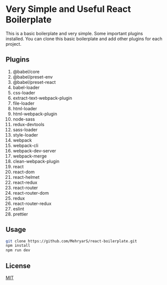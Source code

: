 # Very Simple and Useful React Boilerplate

This is a basic boilerplate and very simple. Some important plugins installed. You can clone this basic boilerplate and add other plugins for each project.

## Plugins

1. @babel/core
2. @babel/preset-env
3. @babel/preset-react
4. babel-loader
5. css-loader
6. extract-text-webpack-plugin
7. file-loader
8. html-loader
9. html-webpack-plugin
10. node-sass
11. redux-devtools
12. sass-loader
13. style-loader
14. webpack
15. webpack-cli
16. webpack-dev-server
17. webpack-merge
18. clean-webpack-plugin
19. react
20. react-dom
21. react-helmet
22. react-redux
23. react-router
24. react-router-dom
25. redux
26. react-router-redux
27. eslint
28. prettier

## Usage

```bash
git clone https://github.com/MehryarS/react-boilerplate.git
npm install
npm run dev
```

## License
[MIT](https://choosealicense.com/licenses/mit/)